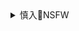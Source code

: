 <details><summary>慎入🔞NSFW</summary>

Not Safe For Work
![](https://upload.wikimedia.org/wikipedia/commons/thumb/d/d3/Biohazard_Symbol_Specification.png/210px-Biohazard_Symbol_Specification.png)

<details><summary><b>风险自理Use At Your Own Risk🈲</summary>

### 模特锦鲤《前凸后翘，蜜桃美臀，妖娆媚惑》 [蜜桃社MiiTao] VOL.073 写真集
https://www.meitucha.com/a/15170/31752
![](http://cdn.xie2.com/a/1/15204/1.jpg)
![](http://cdn.xie2.com/a/1/15204/2.jpg)
![](http://cdn.xie2.com/a/1/15204/3.jpg)
![](http://cdn.xie2.com/a/1/15204/4.jpg)
![](http://cdn.xie2.com/a/1/15204/5.jpg)
![](http://cdn.xie2.com/a/1/15204/6.jpg)
![](http://cdn.xie2.com/a/1/15204/7.jpg)
![](http://cdn.xie2.com/a/1/15204/8.jpg)
![](http://cdn.xie2.com/a/1/15204/9.jpg)
![](http://cdn.xie2.com/a/1/15204/10.jpg)
![](http://cdn.xie2.com/a/1/15204/11.jpg)
![](http://cdn.xie2.com/a/1/15204/12.jpg)
![](http://cdn.xie2.com/a/1/15204/13.jpg)
![](http://cdn.xie2.com/a/1/15204/14.jpg)
![](http://cdn.xie2.com/a/1/15204/15.jpg)
![](http://cdn.xie2.com/a/1/15204/16.jpg)
![](http://cdn.xie2.com/a/1/15204/17.jpg)
![](http://cdn.xie2.com/a/1/15204/18.jpg)
![](http://cdn.xie2.com/a/1/15204/19.jpg)
![](http://cdn.xie2.com/a/1/15204/20.jpg)
![](http://cdn.xie2.com/a/1/15204/21.jpg)
![](http://cdn.xie2.com/a/1/15204/22.jpg)
![](http://cdn.xie2.com/a/1/15204/23.jpg)
![](http://cdn.xie2.com/a/1/15204/24.jpg)
![](http://cdn.xie2.com/a/1/15204/25.jpg)
![](http://cdn.xie2.com/a/1/15204/26.jpg)
![](http://cdn.xie2.com/a/1/15204/27.jpg)
![](http://cdn.xie2.com/a/1/15204/28.jpg)
![](http://cdn.xie2.com/a/1/15204/29.jpg)
![](http://cdn.xie2.com/a/1/15204/30.jpg)
![](http://cdn.xie2.com/a/1/15204/31.jpg)
![](http://cdn.xie2.com/a/1/15204/32.jpg)
![](http://cdn.xie2.com/a/1/15204/33.jpg)
![](http://cdn.xie2.com/a/1/15204/34.jpg)
![](http://cdn.xie2.com/a/1/15204/35.jpg)
![](http://cdn.xie2.com/a/1/15204/36.jpg)
![](http://cdn.xie2.com/a/1/15204/37.jpg)
![](http://cdn.xie2.com/a/1/15204/38.jpg)
![](http://cdn.xie2.com/a/1/15204/39.jpg)
![](http://cdn.xie2.com/a/1/15204/40.jpg)
![](http://cdn.xie2.com/a/1/15204/41.jpg)
![](http://cdn.xie2.com/a/1/15204/42.jpg)
![](http://cdn.xie2.com/a/1/15204/43.jpg)
![](http://cdn.xie2.com/a/1/15204/44.jpg)
![](http://cdn.xie2.com/a/1/15204/45.jpg)
![](http://cdn.xie2.com/a/1/15204/46.jpg)
![](http://cdn.xie2.com/a/1/15204/47.jpg)
![](http://cdn.xie2.com/a/1/15204/48.jpg)
![](http://cdn.xie2.com/a/1/15204/49.jpg)
![](http://cdn.xie2.com/a/1/15204/50.jpg)
![](http://cdn.xie2.com/a/1/15204/51.jpg)
![](http://cdn.xie2.com/a/1/15204/52.jpg)
![](http://cdn.xie2.com/a/1/15204/53.jpg)
![](http://cdn.xie2.com/a/1/15204/54.jpg)
![](http://cdn.xie2.com/a/1/15204/55.jpg)
![](http://cdn.xie2.com/a/1/15204/56.jpg)
![](http://cdn.xie2.com/a/1/15204/57.jpg)
![](http://cdn.xie2.com/a/1/15204/58.jpg)
![](http://cdn.xie2.com/a/1/15204/59.jpg)
![](http://cdn.xie2.com/a/1/15204/60.jpg)
![](http://cdn.xie2.com/a/1/15204/61.jpg)
![](http://cdn.xie2.com/a/1/15204/62.jpg)
![](http://cdn.xie2.com/a/1/15204/63.jpg)
![](http://cdn.xie2.com/a/1/15204/64.jpg)
![](http://cdn.xie2.com/a/1/15204/65.jpg)
![](http://cdn.xie2.com/a/1/15204/66.jpg)
![](http://cdn.xie2.com/a/1/15204/67.jpg)
![](http://cdn.xie2.com/a/1/15204/68.jpg)
![](http://cdn.xie2.com/a/1/15204/69.jpg)
![](http://cdn.xie2.com/a/1/15204/70.jpg)
![](http://cdn.xie2.com/a/1/15204/71.jpg)
![](http://cdn.xie2.com/a/1/15204/72.jpg)
![](http://cdn.xie2.com/a/1/15204/73.jpg)
![](http://cdn.xie2.com/a/1/15204/74.jpg)
![](http://cdn.xie2.com/a/1/15204/75.jpg)
![](http://cdn.xie2.com/a/1/15204/76.jpg)
![](http://cdn.xie2.com/a/1/15204/77.jpg)

### Jinli
https://uploader.imagefap.com/select-gallery

https://www.imagefap.com/gallery.php?pgid=4e80f47d443eec76006cd9d12bc9015c

https://www.imagefap.com/photo/1683637929/?pgid=4e80f47d443eec76006cd9d12bc9015c&gid=8966153&page=0&idx=0

`1.jpg (1800×2700)`<br>
![](https://priv.imagefapusercontent.com/u/6/4e80f47d443eec76006cd9d12bc9015c/1683637929/1.jpg)

</details>
</details>
